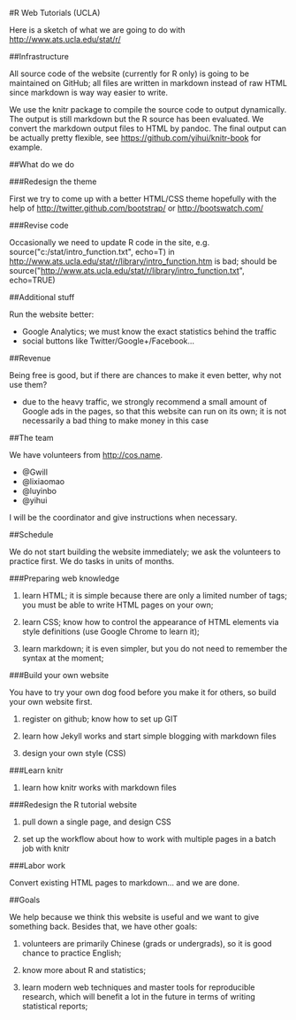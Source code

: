 #R Web Tutorials (UCLA)

Here is a sketch of what we are going to do with http://www.ats.ucla.edu/stat/r/

##Infrastructure

All source code of the website (currently for R only) is going to be maintained on GitHub; all files are written in markdown instead of raw HTML since markdown is way way easier to write.

We use the knitr package to compile the source code to output dynamically. The output is still markdown but the R source has been evaluated. We convert the markdown output files to HTML by pandoc. The final output can be actually pretty flexible, see https://github.com/yihui/knitr-book for example.

##What do we do

###Redesign the theme

First we try to come up with a better HTML/CSS theme hopefully with the help of http://twitter.github.com/bootstrap/ or http://bootswatch.com/

###Revise code

Occasionally we need to update R code in the site, e.g. source("c:/stat/intro_function.txt", echo=T) in http://www.ats.ucla.edu/stat/r/library/intro_function.htm is bad; should be source("http://www.ats.ucla.edu/stat/r/library/intro_function.txt", echo=TRUE)

##Additional stuff

Run the website better:

* Google Analytics; we must know the exact statistics behind the traffic
* social buttons like Twitter/Google+/Facebook...

##Revenue

Being free is good, but if there are chances to make it even better, why not use them?

* due to the heavy traffic, we strongly recommend a small amount of Google ads in the pages, so that this website can run on its own; it is not necessarily a bad thing to make money in this case

##The team

We have volunteers from http://cos.name.

- @Gwill
- @lixiaomao
- @luyinbo
- @yihui

I will be the coordinator and give instructions when necessary.

##Schedule

We do not start building the website immediately; we ask the volunteers to practice first. We do tasks in units of months.

###Preparing web knowledge

1. learn HTML; it is simple because there are only a limited number of tags; you must be able to write HTML pages on your own;

2. learn CSS; know how to control the appearance of HTML elements via style definitions (use Google Chrome to learn it);

3. learn markdown; it is even simpler, but you do not need to remember the syntax at the moment;

###Build your own website

You have to try your own dog food before you make it for others, so build your own website first.

1. register on github; know how to set up GIT

2. learn how Jekyll works and start simple blogging with markdown files

3. design your own style (CSS)

###Learn knitr

1. learn how knitr works with markdown files

###Redesign the R tutorial website

1. pull down a single page, and design CSS

2. set up the workflow about how to work with multiple pages in a batch job with knitr

###Labor work

Convert existing HTML pages to markdown... and we are done.

##Goals

We help because we think this website is useful and we want to give something back. Besides that, we have other goals:

1. volunteers are primarily Chinese (grads or undergrads), so it is good chance to practice English;

2. know more about R and statistics;

3. learn modern web techniques and master tools for reproducible research, which will benefit a lot in the future in terms of writing statistical reports;